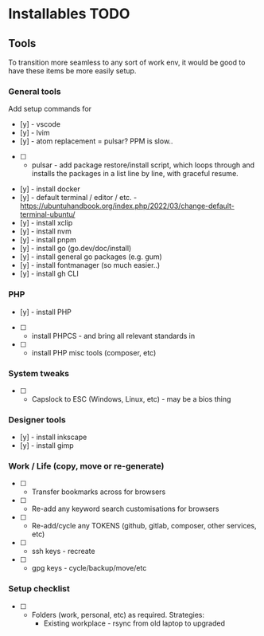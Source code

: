 # Installables TODO

## Tools
To transition more seamless to any sort of work env, it would be good to have
these items be more easily setup.

### General tools
Add setup commands for
- [y] - vscode
- [y] - lvim
- [y] - atom replacement = pulsar? PPM is slow..
- [ ] - pulsar - add package restore/install script, which loops through and installs the
        packages in a list line by line, with graceful resume.
- [y] - install docker
- [y] - default terminal / editor / etc. - https://ubuntuhandbook.org/index.php/2022/03/change-default-terminal-ubuntu/
- [y] - install xclip
- [y] - install nvm
- [y] - install pnpm
- [y] - install go (go.dev/doc/install)
- [y] - install general go packages (e.g. gum)
- [y] - install fontmanager (so much easier..)
- [y] - install gh CLI

### PHP
- [y] - install PHP
- [ ] - install PHPCS - and bring all relevant standards in
- [ ] - install PHP misc tools (composer, etc)

### System tweaks
- [ ] - Capslock to ESC (Windows, Linux, etc) - may be a bios thing

### Designer tools
- [y] - install inkscape
- [y] - install gimp

### Work / Life (copy, move or re-generate)
- [ ] - Transfer bookmarks across for browsers
- [ ] - Re-add any keyword search customisations for browsers
- [ ] - Re-add/cycle any TOKENS (github, gitlab, composer, other services, etc)

- [ ] - ssh keys - recreate
- [ ] - gpg keys - cycle/backup/move/etc

### Setup checklist
- [ ] - Folders (work, personal, etc) as required.
    Strategies:
    - Existing workplace - rsync from old laptop to upgraded
